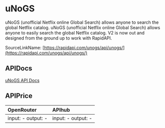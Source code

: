 # uNoGS

uNoGS (unofficial Netflix online Global Search) allows anyone to search the global Netflix catalog.  uNoGS (unofficial Netflix online Global Search) allows anyone to easily search the global Netflix catalog. V2 is now out and designed from the ground up to work with RapidAPI.   

SourceLinkName: [https://rapidapi.com/unogs/api/unogs/](https://rapidapi.com/unogs/api/unogs/)

## APIDocs

[uNoGS API Docs](../apis/uNoGS.md)

## APIPrice

| OpenRouter | APIhub |
|:---|:---|
| input: - output: - | input: - output: - |
